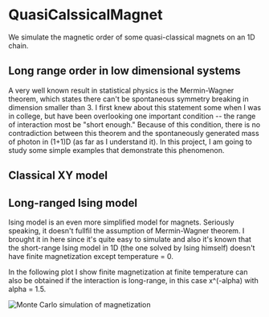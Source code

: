 # QuasiCalssicalMagnet
We simulate the magnetic order of some quasi-classical magnets on an 1D chain.
## Long range order in low dimensional systems
A very well known result in statistical physics is the Mermin-Wagner theorem, which states there can't be spontaneous symmetry breaking in dimension smaller than 3. I first knew about this statement some when I was in college, but have been overlooking one important condition -- the range of interaction most be "short enough." 
Because of this condition, there is no contradiction between this theorem and the spontaneously generated mass of photon in (1+1)D (as far as I understand it).
In this project, I am going to study some simple examples that demonstrate this phenomenon.
## Classical XY model
## Long-ranged Ising model
Ising model is an even more simplified model for magnets. Seriously speaking, it doesn't fullfil the assumption of Mermin-Wagner theorem. I brought it in here since it's quite easy to simulate and also it's known that the short-range Ising model in 1D (the one solved by Ising himself) doesn't have finite magnetization except temperature = 0.

In the following plot I show finite magnetization at finite temperature can also be obtained if the interaction is long-range, in this case x^(-alpha) with alpha = 1.5.

![Monte Carlo simulation of magnetization](https://github.com/whhsiao/QuasiClassicalMagnet/blob/master/phaseTransition.png)
